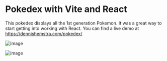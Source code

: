 # Pokedex with Vite and React

This pokedex displays all the 1st generation Pokemon. It was a great way to start getting into working with React. You can find a live demo at https://dennishemstra.com/pokedex/

![image](https://github.com/Sikkepit/Pokedex/assets/148398668/8ab21eb9-450f-4502-b053-3648b542fbb7)

![image](https://github.com/Sikkepit/Pokedex/assets/148398668/1777dd26-4268-45ef-95ba-c1d1059741ac)


